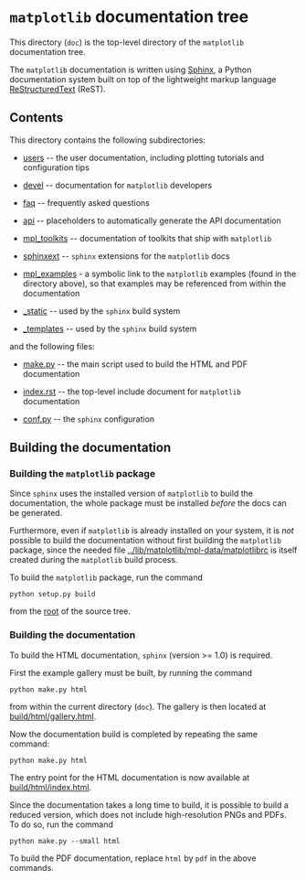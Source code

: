 `matplotlib` documentation tree 
========================

This directory (`doc`) is the top-level directory of the ``matplotlib``
documentation tree.  

The `matplotlib` documentation is written using [Sphinx](http://sphinx-doc.org/), a
Python documentation system built on top of the lightweight markup language [ReStructuredText](http://docutils.sourceforge.net/rst.html) (ReST).

## Contents

This directory contains the following subdirectories:


* [users](./users) -- the user documentation, including plotting tutorials and configuration tips

* [devel](./devel) -- documentation for `matplotlib` developers

* [faq](./faq) -- frequently asked questions

* [api](./api) -- placeholders to automatically generate the API documentation

* [mpl_toolkits](./mpl_toolkits) -- documentation of toolkits that ship with `matplotlib`

* [sphinxext](./sphinxext) -- `sphinx` extensions for the `matplotlib` docs

* [mpl_examples](./mpl_examples) - a symbolic link to the `matplotlib` examples (found in the directory above), so that examples may be referenced from within the documentation

* [_static](./_static) -- used by the `sphinx` build system

* [_templates](./_templates) -- used by the `sphinx` build system
  

and the following files:


* [make.py](./make.py) -- the main script used to build the HTML and  PDF documentation

* [index.rst](./index.rst) -- the top-level include document for `matplotlib` documentation

* [conf.py](conf.py) -- the `sphinx` configuration


## Building the documentation

### Building the `matplotlib` package

Since `sphinx` uses the installed version of `matplotlib` to build
the documentation, the whole package must be installed *before* the docs
can be generated. 

Furthermore, even if `matplotlib` is already installed on your system, it is *not* possible to build the documentation without first building the 
`matplotlib` package, since the needed file [../lib/matplotlib/mpl-data/matplotlibrc](../lib/matplotlib/mpl-data/matplotlibrc) is itself created
during the `matplotlib` build process. 

To build the `matplotlib` package, run the command

	python setup.py build

from the [root](..) of the source tree.


### Building the documentation

To build the HTML documentation, `sphinx` (version >= 1.0)
is required. 

First the example gallery must be built, by running the command

	python make.py html

from within the current directory (`doc`). The gallery is then located at [build/html/gallery.html](build/html/gallery.html).

Now the documentation build is completed by repeating the same command:

	python make.py html 

The entry point for the HTML documentation is now available at [build/html/index.html](./build/html/index.html).


Since the documentation takes a long time to build, it is possible to
 build a reduced version, which does not include
high-resolution PNGs and PDFs. To do so, run the command

	python make.py --small html

To build the PDF documentation, replace `html` by `pdf` in the above commands.

